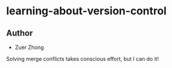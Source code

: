 # learning-about-version-control
## Author
- Zuer Zhong

Solving merge conflicts takes conscious effort, but I can do it!